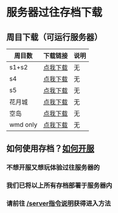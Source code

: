 # 服务器过往存档下载

## 周目下载（可运行服务器）
| 周目数                   | 下载链接                                                    | 说明           |
| ------------------------| -----------------------------------------------------------| ---------------|
| s1+s2                   | [点我下载](https://pan.zroevn.cn/f/wRtr/s12.tar.gz)         | 无             |
| s4                      | [点我下载](https://pan.zroevn.cn/f/Z4FZ/s4.tar.gz)          | 无             |
| s5                      | [点我下载](https://pan.zroevn.cn/f/enTL/s5.tar.gz)          | 无             |
| 花月城                   | [点我下载](https://pan.zroevn.cn/f/lrIZ/newhuayue.tar.gz)   | 无             |
| 空岛                    | [点我下载](https://pan.zroevn.cn/f/J1il/rpg.tar.gz)          | 无             |
| wmd only                | [点我下载](https://pan.zroevn.cn/f/adSo/wmdbackup.zip)      | 无             |

## 如何使用存档？[如何开服](../start-server/winServer.md) ##

### 不想开服又想玩体验过往服务器的
### 我们已将以上所有存档部署于服务器内
### 请前往 [/server指令说明](../../Q&A/server-commands.md)获得进入方法